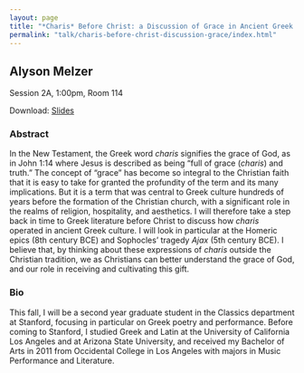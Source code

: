 ```yaml
---
layout: page
title: "*Charis* Before Christ: a Discussion of Grace in Ancient Greek Literature"
permalink: "talk/charis-before-christ-discussion-grace/index.html"
---
```


## <span class="talk-speaker">Alyson Melzer</span>

Session 2A, 1:00pm, Room 114

Download: <a href="{{ site.baseurl }}/slides/2A-charis-before-christ-discussion-grace.pdf">Slides</a>

### <span class="talk-abstract">Abstract</span>

In the New Testament, the Greek word *charis* signifies the grace of God, as in John 1:14 where Jesus is described as being “full of grace (*charis*) and truth.” The concept of “grace” has become so integral to the Christian faith that it is easy to take for granted the profundity of the term and its many implications. But it is a term that was central to Greek culture hundreds of years before the formation of the Christian church, with a significant role in the realms of religion, hospitality, and aesthetics. I will therefore take a step back in time to Greek literature before Christ to discuss how *charis* operated in ancient Greek culture. I will look in particular at the Homeric epics (8th century BCE) and Sophocles’ tragedy *Ajax* (5th century BCE). I believe that, by thinking about these expressions of *charis* outside the Christian tradition, we as Christians can better understand the grace of God, and our role in receiving and cultivating this gift.

### <span class="talk-bio">Bio</span>

This fall, I will be a second year graduate student in the Classics department at Stanford, focusing in particular on Greek poetry and performance. Before coming to Stanford, I studied Greek and Latin at the University of California Los Angeles and at Arizona State University, and received my Bachelor of Arts in 2011 from Occidental College in Los Angeles with majors in Music Performance and Literature.
